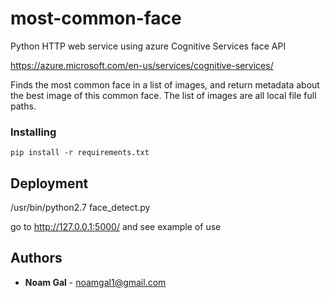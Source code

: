 # most-common-face
Python HTTP web service using azure Cognitive Services face API 

https://azure.microsoft.com/en-us/services/cognitive-services/ 

Finds the most common face in a list of images, and return metadata about the best image of this common face.
The list of images are all local file full paths.

### Installing

```
pip install -r requirements.txt
```
## Deployment

/usr/bin/python2.7 face_detect.py

go to http://127.0.0.1:5000/ and see example of use


## Authors

* **Noam Gal** - noamgal1@gmail.com
